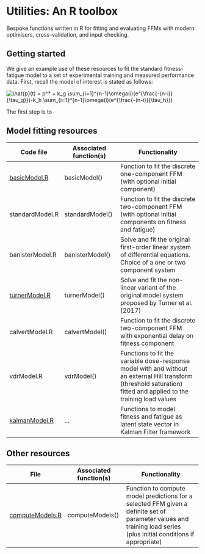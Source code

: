# Utilities: An R toolbox

Bespoke functions written in R for fitting and evaluating FFMs with modern optimisers, cross-validation, and input checking.

## Getting started

We give an example use of these resources to fit the standard fitness-fatigue model to a set of experimental training and measured performance data. First, recall the model of interest is stated as follows:

<img src="https://latex.codecogs.com/svg.latex?\hat{p}(t)&space;=&space;p^*&space;&plus;&space;k_g&space;\sum_{i=1}^{n-1}\omega(i)(e^{\frac{-(n-i)}{\tau_g}})-k_h&space;\sum_{i=1}^{n-1}\omega(i)(e^{\frac{-(n-i)}{\tau_h}})" title="\hat{p}(t) = p^* + k_g \sum_{i=1}^{n-1}\omega(i)(e^{\frac{-(n-i)}{\tau_g}})-k_h \sum_{i=1}^{n-1}\omega(i)(e^{\frac{-(n-i)}{\tau_h}})" />

The first step is to 


## Model fitting resources

| Code file | Associated function(s) | Functionality |
|-|-|-|
| [basicModel.R](https://github.com/bsh2/Fitness-Fatigue-Models/blob/main/functions/basicModel.R) | basicModel() | Function to fit the discrete one-component FFM (with optional initial component) |
| standardModel.R | standardModel() | Function to fit the discrete two-component FFM (with optional initial components on fitness and fatigue) |
| banisterModel.R | banisterModel() | Solve and fit the original first-order linear system of differential equations. Choice of a one or two component system |
| [turnerModel.R](https://github.com/bsh2/Fitness-Fatigue-Models/blob/main/functions/turnerModel.R) | turnerModel() | Solve and fit the non-linear variant of the original model system proposed by Turner et al. (2017) |
| calvertModel.R | calvertModel() | Function to fit the discrete two-component FFM with exponential delay on fitness component |
| vdrModel.R | vdrModel() | Functions to fit the variable dose-response model with and without an external Hill transform (threshold saturation) fitted and applied to the training load values  |
| [kalmanModel.R](https://github.com/bsh2/Fitness-Fatigue-Models/blob/main/functions/kalmanModel.R) | ... | Functions to model fitness and fatigue as latent state vector in Kalman Filter framework |

## Other resources

| File | Associated function(s) | Functionality |
|-|-|-|
| [computeModels.R](https://github.com/bsh2/Fitness-Fatigue-Models/blob/main/functions/computeModels.R) | computeModels() | Function to compute model predictions for a selected FFM given a definite set of parameter values and training load series (plus initial conditions if appropriate) |